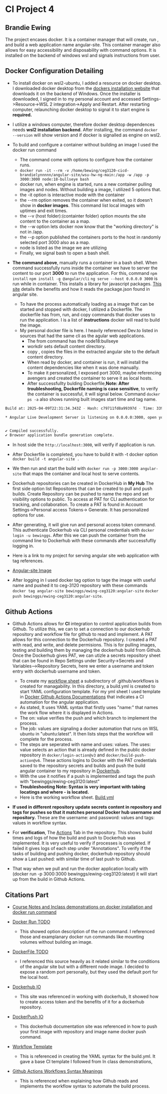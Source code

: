 # CI Project 4 
## Brandie Ewing 


The project encases docker. It is a container manager that will create, run , and build a web application name angular-site. This container manager also allows for easy accessibility and disposability with command options. It is installed on the backend of windows wsl and signals instructions from user.

## Docker Configuration Detailing 
* To install docker on wsl2-ubuntu, I added a resource on docker desktop. I downloaded docker desktop from the [dockers installation website](https://docs.docker.com/desktop/features/wsl/) that downloads it on the backend of Windows. Once the installer is downloaded, I signed in to my personal account and accessed Settings->Resource->WSL 2 integration->Apply and Restart. After restarting computer, relaunching docker desktop to signal it to start engine is **required.**
 * I utilize a windows computer, therefore docker desktop dependences needs **wsl2 installation backend**. After installing, the command ``docker --version`` will show version and if docker is signalled as engine on wsl2. 
* To build and configure a container without building an image I used the docker run command
  * The command come with options to configure how the container runs.
  * ``docker run -it --rm -v /home/bewing/ceg3120-cicd-brandielynnnnn/angular-site/wsu-hw-ng-main:/app -w /app -p 3000:3000 node:18-bullseye bash``
  * docker run, when engine is started, runs a new container pulling images and nodes. Without building a image, I utilized 5 options that.
  * the -it option is interactive mode with the container
  * the --rm option removes the container when exited, so it doesn't show in **docker images**. This command list local images with uptimes and exit times.
  * the --v (host folder):(containter folder) option mounts the site content to the container as a map.
  * the --w option lets docker now know that the "working directory" is not in /app.
  * the --p option published the containers ports to the host in randomly selected port 3000 also as a map.
  * node is listed as the image we are utilizing
  * Finally, we signal bash to open a bash shell. 

* **The command above**, manually runs a container in a bash shell. When command successfully runs inside the container we have to server the content to our port **3000** to run the application. For this, command ``npm install`` ``npm install -g @angular/cli`` ``ng serve --host 0.0.0.0 3000`` is run while in container. This installs a library for javascript packages. [This site](https://www.w3schools.com/whatis/whatis_npm.asp) details the benefits and how it reads the package.json found in angular site.

  
  * To have the process automatically loading as a image that can be started and stopped with docker, I utilized a Dockerfile. The dockerfile has from, run, and copy commands that docker uses to run the application. I is a list of **instructions** docker will read to build the image.
  * My personal docker file is here. I heavily referenced Dev.to listed in sources that had the same cli as the agular web applications.
    * The from command has the node18:bullseye
    * workdir sets default content directory.
    * copy , copies the files in the extracted angular site to the default content directory.
    * When read by docker, and container is run, it will install the content dependencies like when it was done manually.
    * To make it personalized, I exposed port 3000, maybe referencing avengers and created the container to serve it as local hosts.
    * After successfullty bulding Dockerfile,**Note: After troubleshooting, Dockerfile naming is case sensitive**, to verify the container is successful, it will signal below. Command ``docker ps -a`` also shows running built images start time and tag name. 
```bash
Build at: 2025-04-09T22:31:34.343Z - Hash: c79711fd8a99397d - Time: 33912ms

* Angular Live Development Server is listening on 0.0.0.0:3000, open your browser on http://localhost:3000/ **


✔ Compiled successfully.
✔ Browser application bundle generation complete.
```

 * In host side the ``http://localhost:3000``, will verify if application is run. 
    
   
  * After Dockerfile is completed, you have to build it with -t docker option ``docker build -t angular-site .``
  * We then run and start the build with ``docker run -p 3000:3000 angular-site`` that maps the container and local host to serve contents.

  * Dockerhub repositories can be created in DockerHub in **My Hub** The first side option list Repositores that can be created to pull and push builds. Create Repository can be pushed to name the repo and set visibility options to public. To access at PAT for CLI authentication for tracking, and collaboration. To create a PAT is found in Account Settings->Personal access Tokens-> Generate. It has personalized options for use.
  * After generating, it will give run and personal access token command. This authenticate Dockerhub via CLI personal credentials with ``docker login -u bewinggs``. After this we can push the container from the command line to Dockerhub with these commands after successfuflly logging in.
  * Here is a link to my project for serving angular site web application with tag references. 
  * [Angular-site Image](https://hub.docker.com/r/bewinggs/ewing-ceg3120/tags)
  * After logging in I used docker tag option to tage the image with useful name and pushed it to ceg-3120 repository with these commands ``docker tag angular-site bewinggs/ewing-ceg3120:angular-site`` ``docker push bewinggs/ewing-ceg3120:angular-site``.


## Github Actions 

* Github Actions allows for **CI** integration to control application builds from Github. To utilize this, we can to set a connection to our dockerhub repository and workflow file for github to read and implement. A PAT allows for this connection to the Dockerhub repository. I created a PAT with read, and write, and delete permisions. This is for pulling images, testing and building them by managing the dockerhub build from Github. Once the Dockerhub gives PAT, we can utizle a secrets repository sheet that can be found in Repo Settings under Security->Secrets and Variables-->Repository Secrets, here we enter a username and token entry with dockerhub username and token.
  * To create my [workflow sheet](https://github.com/WSU-kduncan/ceg3120-cicd-brandielynnnnn/blob/babcf60ac278de69d79b0afdee72deb844093e81/.github/workflows/build.yml) a subdirectory of .github/workflows is created for managability. In this directory, a build.yml is created to start YAML configuration template. For my yml sheet I used template in [ Docker Github Actions Documentations](https://github.com/docker/build-push-action#git-context) that indicates a CI automation for the angular application.
  * As stated, It uses YAML syntax that firstly uses "name:" that names the work flow where it is displayed in Actions.
  * The on: value verifies the push and which branch to implement the process. 
  * The job: values are signaling a docker automation that runs on WSL ubuntu in "ubuntu:latest". It then lists steps that the workflow will complete for the process.
  * The steps are seperated with name and uses: values. The uses: value selects an action that is already defined in the public docker repository in `docker/login-action@v3` and `docker/build-push-action@v6`. These actions logins to Docker with the PAT credentials saved to the repository secrets and builds and push the build angular container to my repository in [Dockerhub](https://hub.docker.com/repository/docker/bewinggs/ewing-ceg3120/general). 
  * With the use it notifies if a push is implemented and tags the push with "bewinggs/ewing-ceg3120:latest"
  * **Troubleshooting Note: Syntax is very important with tabing locatings and where - is located.**
  * Here is the working workflow sheet. [Build.yml](https://github.com/WSU-kduncan/ceg3120-cicd-brandielynnnnn/blob/babcf60ac278de69d79b0afdee72deb844093e81/.github/workflows/build.yml)
 * **If used in different repository update secrets content in repository and tags for pushes so that it matches personal Docker hub username and repository.** These are the username: and password: values and tags: values in workflow syntax. 
   
* For **verification**, The [Actions](https://github.com/WSU-kduncan/ceg3120-cicd-brandielynnnnn/actions) Tab in the repository. This shows build times and logs of how the build and push to Dockerhub was implemented. It is very useful to verify if processes is completed. If failed it gives logs of each step under "Annotations". To verify if the tasks of building and pushing docker, dockerhub repository should show a Last pushed: with similar time of last push to Github.
* That way when we pull and run the docker application locally  with (docker run -p 3000:3000 bewinggs/ewing-ceg3120:latest) it will start up from the build in Github Actions.

  
 ## Citations Part 
 
 * [Course Notes and Inclass demonstrations on docker installation and docker run command](https://github.com/pattonsgirl/CEG3120/blob/main/CourseNotes/containers.md)
 * [Docker Run TODO ](https://docs.docker.com/reference/cli/docker/container/run/)
   
   * This showed option description of the run command. I referenced those and examplanary docker run commands like  mounting volumes without building an image.  
* [DockerFile TODO](https://dev.to/rodrigokamada/creating-and-running-an-angular-application-in-a-docker-container-40mk)
   * I referenced this source heavily as it related similar to the conditions of the angular site but with a different node image. I decided to expose a random port personally, but they used the default port for the local host.
* [Dockerhub IO](https://docs.docker.com/security/for-developers/access-tokens/#:~:text=You%20can%20create%20a%20personal,you%20find%20any%20suspicious%20activity.)
   * This site was referenced in working with dockerhub, It showed how to create access token and the benefits of it for a dockerhub repository.
* [DockerPush IO](https://docs.docker.com/get-started/introduction/build-and-push-first-image/)
   * This dockerhub documentation site was referenced in how to push your first image with repository and image name docker push command.
* [Workflow Template](https://github.com/docker/build-push-action#git-context)
   * This is referenced in creating the YAML syntax for the build.yml. It gave a base CI template I followed from In class demonstrations,
 * [Github Actions Workflows Syntax Meanings](https://docs.github.com/en/actions/writing-workflows/workflow-syntax-for-github-actions#jobsjob_idsecretssecret_id)
   * This is referenced when explaining how Github reads and implements the workflow syntax to automate the build process.
   

 


